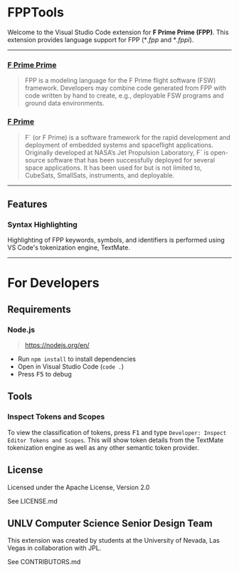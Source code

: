 # FPPTools

Welcome to the Visual Studio Code extension for **F Prime Prime (FPP)**. This extension provides language support for FPP (\**.fpp* and \**.fppi*).

---

### [F Prime Prime](https://github.com/fprime-community/fpp)
> FPP is a modeling language for the F Prime flight software (FSW) framework. Developers may combine code generated from FPP with code written by hand to create, e.g., deployable FSW programs and ground data environments.

### [F Prime](https://nasa.github.io/fprime/)

> F´ (or F Prime) is a software framework for the rapid development and deployment of embedded systems and spaceflight applications. Originally developed at NASA’s Jet Propulsion Laboratory, F´ is open-source software that has been successfully deployed for several space applications. It has been used for but is not limited to, CubeSats, SmallSats, instruments, and deployable.

---

## Features

### Syntax Highlighting

Highlighting of FPP keywords, symbols, and identifiers is performed using VS Code's tokenization engine, TextMate.

---

# For Developers

## Requirements

### Node.js

> https://nodejs.org/en/

- Run `npm install` to install dependencies
- Open in Visual Studio Code (`code .`)
- Press <kbd>F5</kbd> to debug

## Tools

### Inspect Tokens and Scopes

To view the classification of tokens, press <kbd>F1</kbd> and type `Developer: Inspect Editor Tokens and Scopes`. This will show token details from the TextMate tokenization engine as well as any other semantic token provider.

## License

Licensed under the Apache License, Version 2.0

See LICENSE.md

## UNLV Computer Science Senior Design Team

This extension was created by students at the University of Nevada, Las Vegas in collaboration with JPL.

See CONTRIBUTORS.md